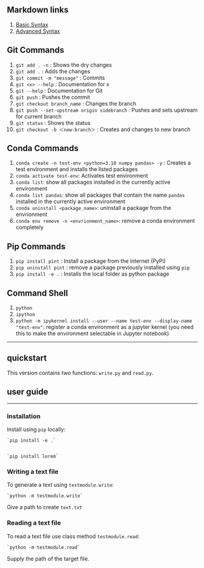 

## Markdown links

1. [Basic Syntax](https://www.markdownguide.org/basic-syntax/)
2. [Advanced Syntax](https://daringfireball.net/projects/markdown/syntax)


## Git Commands

1. `git add . -n` : Shows the dry changes 
2. `git add .` : Adds the changes
3. `git commit -m "message"` : Commits
4. `git <x> --help` : Documentation for x
5. `git --help` : Documentation for Git
6. `git push` : Pushes the commit
7. `git checkout branch_name` : Changes the branch
8. `git push --set-upstream origin sidebranch` : Pushes and sets upstream for current branch
9. `git status` : Shows the status
10. `git checkout -b ＜new-branch＞` : Creates and changes to new branch


## Conda Commands

1. `conda create -n test-env <python=3.10 numpy pandas> -y` : Creates a test environment and installs the listed packages
2. `conda activate test-env`: Activates test environment
3. `conda list`: show all packages installed in the currently active environment
3. `conda list pandas`: show all packages that contain the name `pandas` installed in the currently active environment
3. `conda uninstall <package_name>`: uninstall a package from the envrionment
3. `conda env remove -n <envrionment_name>`: remove a conda environment completely


## Pip Commands

1. `pip install pint` : Install a package from the internet (PyPi)
1. `pip uninstall pint` : remove a package previously installed using `pip`
1. `pip install -e .` : Installs the local folder as python package

## Command Shell 

1. `python`
2. `ipython`
2. `python -m ipykernel install --user --name test-env --display-name "test-env"`: register a conda environment as a jupyter kernel (you need this to make the environment selectable in Jupyter notebook)


***
## quickstart 

This version contains two functions: `write.py` and `read.py`. 

## user guide
***
### Installation

Install using `pip` locally:

    `pip install -e .`


    `pip install lorem`

### Writing a text file

To generate a text using `testmodule.write`:

    `python -m testmodule.write`

Give a path to create `text.txt`

### Reading a text file

To read a text file use class method `testmodule.read`:

    `python -m testmodule.read`

Supply the path of the target file.

